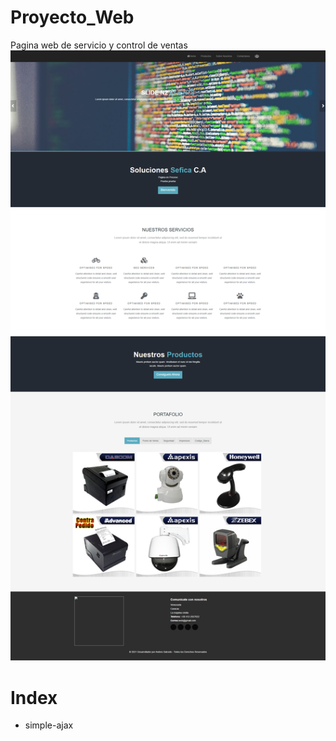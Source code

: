 # Proyecto_Web
Pagina web de servicio y control de ventas
![](./assets/docs/screencapture-fiscales-herokuapp.png)

# Index
- simple-ajax

